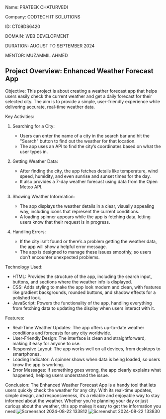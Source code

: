 Name: PRATEEK CHATURVEDI

Company: CODTECH IT SOLUTIONS

ID: CT08DS6420

DOMAIN: WEB DEVELOPMENT

DURATION: AUGUST TO SEPTEMBER 2024

MENTOR: MUZAMMIL AHMED

## Project Overview: Enhanced Weather Forecast App

Objective:
This project is about creating a weather forecast app that helps users easily check the current weather and get a daily forecast for their selected city. The aim is to provide a simple, user-friendly experience while delivering accurate, real-time weather data.

Key Activities:

1. Searching for a City:
   - Users can enter the name of a city in the search bar and hit the "Search" button to find out the weather for that location.
   - The app uses an API to find the city’s coordinates based on what the user types in.

2. Getting Weather Data:
   - After finding the city, the app fetches details like temperature, wind speed, humidity, and even sunrise and sunset times for the day.
   - It also provides a 7-day weather forecast using data from the Open Meteo API.

3. Showing Weather Information:
   - The app displays the weather details in a clear, visually appealing way, including icons that represent the current conditions.
   - A loading spinner appears while the app is fetching data, letting users know that their request is in progress.

4. Handling Errors:
   - If the city isn’t found or there’s a problem getting the weather data, the app will show a helpful error message.
   - The app is designed to manage these issues smoothly, so users don’t encounter unexpected problems.

Technology Used:

- HTML: Provides the structure of the app, including the search input, buttons, and sections where the weather info is displayed.
- CSS: Adds styling to make the app look modern and clean, with features like gradient backgrounds, rounded buttons, and shadow effects for a polished look.
- JavaScript: Powers the functionality of the app, handling everything from fetching data to updating the display when users interact with it.

Features:

- Real-Time Weather Updates: The app offers up-to-date weather conditions and forecasts for any city worldwide.
- User-Friendly Design: The interface is clean and straightforward, making it easy for anyone to use.
- Responsive Layout: The app works well on all devices, from desktops to smartphones.
- Loading Indicator: A spinner shows when data is being loaded, so users know the app is working.
- Error Messages: If something goes wrong, the app clearly explains what happened, helping users understand the issue.

Conclusion:
The Enhanced Weather Forecast App is a handy tool that lets users quickly check the weather for any city. With its real-time updates, simple design, and responsiveness, it’s a reliable and enjoyable way to stay informed about the weather. Whether you’re planning your day or just curious about the weather, this app makes it easy to get the information you need.![Screenshot 2024-08-22 133812](https://github.com/user-attachments/assets/a38c2720-390f-4358-a7db-660b67c713ae)
![Screenshot 2024-08-22 133830](https://github.com/user-attachments/assets/7d04051f-3314-4513-abbb-09d01b56f709)

